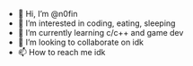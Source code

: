 - 👋 Hi, I’m @n0fin
- 👀 I’m interested in coding, eating, sleeping
- 🌱 I’m currently learning c/c++ and game dev
- 💞️ I’m looking to collaborate on idk
- 📫 How to reach me idk

